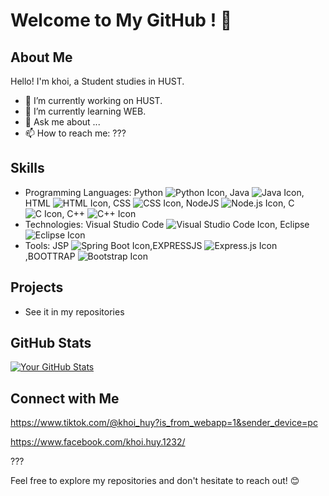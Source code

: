# Welcome to My GitHub ! 👋

## About Me

Hello! I'm khoi, a Student studies in HUST.

- 🔭 I’m currently working on HUST.
- 🌱 I’m currently learning WEB.
- 💬 Ask me about ...
- 📫 How to reach me: ???

## Skills

- Programming Languages: Python ![Python Icon](https://img.icons8.com/color/48/000000/python.png),
                         Java ![Java Icon](https://img.icons8.com/color/48/000000/java-coffee-cup-logo.png),
                         HTML ![HTML Icon](https://img.icons8.com/color/48/000000/html-5.png),
                         CSS ![CSS Icon](https://img.icons8.com/color/48/000000/css3.png),
                         NodeJS ![Node.js Icon](https://img.icons8.com/color/48/000000/nodejs.png),
                         C ![C Icon](https://img.icons8.com/color/48/000000/c-programming.png),
                         C++ ![C++ Icon](https://img.icons8.com/color/48/000000/c-plus-plus-logo.png)
- Technologies: Visual Studio Code ![Visual Studio Code Icon](https://img.icons8.com/color/48/000000/visual-studio-code-2019.png),
                Eclipse ![Eclipse Icon](https://img.icons8.com/color/48/000000/eclipse.png)
- Tools: JSP ![Spring Boot Icon](https://img.icons8.com/color/48/000000/spring-logo.png),EXPRESSJS ![Express.js Icon](https://img.icons8.com/color/48/000000/express.png),BOOTTRAP ![Bootstrap Icon](https://img.icons8.com/color/48/000000/bootstrap.png)

## Projects

- See it in my repositories

## GitHub Stats

[![Your GitHub Stats](https://github-readme-stats.vercel.app/api?username=khoigf&show_icons=true&theme=radical)](https://github.com/khoigf)

## Connect with Me

https://www.tiktok.com/@khoi_huy?is_from_webapp=1&sender_device=pc

https://www.facebook.com/khoi.huy.1232/

???

Feel free to explore my repositories and don't hesitate to reach out! 😊
